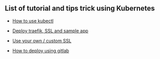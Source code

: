 ## List of tutorial and tips trick using Kubernetes

- [How to use kubectl](kubectl.md)

- [Deploy traefik, SSL and sample app](https://github.com/rendyproklamanta/kubernetes-traefik)

- [Use your own / custom SSL](own-ssl.md)

- [How to deploy using gitlab](deployment/gitlab.md)